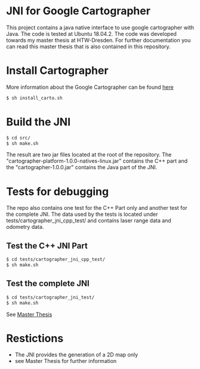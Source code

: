 # JNI for Google Cartographer

This project contains a java native interface to use google cartographer with Java. The code is tested at Ubuntu 18.04.2. The code was developed towards my master thesis at HTW-Dresden. For further documentation you can read this master thesis that is also contained in this repository.

# Install Cartographer
More information about the Google Cartographer can be found [here](https://github.com/cartographer-project/cartographer)
```sh
$ sh install_carto.sh
```

# Build the JNI
```sh
$ cd src/
$ sh make.sh
```

The result are two jar files located at the root of the repository. The "cartographer-platform-1.0.0-natives-linux.jar" contains the C++ part and the "cartographer-1.0.0.jar" contains the Java part of the JNI.

# Tests for debugging
The repo also contains one test for the C++ Part only and another test for the complete JNI. The data used by the tests is located under tests/cartographer_jni_cpp_test/ and contains laser range data and odometry data.

## Test the C++ JNI Part
```sh
$ cd tests/cartographer_jni_cpp_test/
$ sh make.sh
```

## Test the complete JNI
```sh
$ cd tests/cartographer_jni_test/
$ sh make.sh
```

See [Master Thesis](https://github.com/hendersohn91/google_cartographer_jni/blob/master/MA_Cartographer.pdf)
# Restictions
- The JNI provides the generation of a 2D map only
- see Master Thesis for further information
